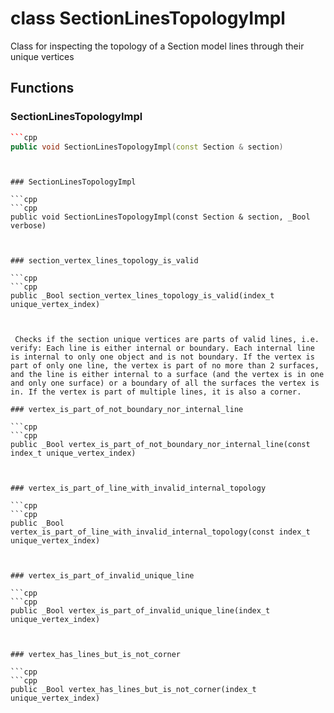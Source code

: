 # class SectionLinesTopologyImpl


 Class for inspecting the topology of a Section model lines through their unique vertices



## Functions

### SectionLinesTopologyImpl

```cpp
```cpp
public void SectionLinesTopologyImpl(const Section & section)
```
```


### SectionLinesTopologyImpl

```cpp
```cpp
public void SectionLinesTopologyImpl(const Section & section, _Bool verbose)
```
```


### section_vertex_lines_topology_is_valid

```cpp
```cpp
public _Bool section_vertex_lines_topology_is_valid(index_t unique_vertex_index)
```
```


 Checks if the section unique vertices are parts of valid lines, i.e. verify: Each line is either internal or boundary. Each internal line is internal to only one object and is not boundary. If the vertex is part of only one line, the vertex is part of no more than 2 surfaces, and the line is either internal to a surface (and the vertex is in one and only one surface) or a boundary of all the surfaces the vertex is in. If the vertex is part of multiple lines, it is also a corner.

### vertex_is_part_of_not_boundary_nor_internal_line

```cpp
```cpp
public _Bool vertex_is_part_of_not_boundary_nor_internal_line(const index_t unique_vertex_index)
```
```


### vertex_is_part_of_line_with_invalid_internal_topology

```cpp
```cpp
public _Bool vertex_is_part_of_line_with_invalid_internal_topology(const index_t unique_vertex_index)
```
```


### vertex_is_part_of_invalid_unique_line

```cpp
```cpp
public _Bool vertex_is_part_of_invalid_unique_line(index_t unique_vertex_index)
```
```


### vertex_has_lines_but_is_not_corner

```cpp
```cpp
public _Bool vertex_has_lines_but_is_not_corner(index_t unique_vertex_index)
```
```




